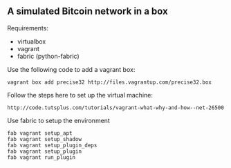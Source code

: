 A simulated Bitcoin network in a box
--

Requirements:
-    virtualbox
-    vagrant
-    fabric (python-fabric)

Use the following code to add a vagrant box:

    vagrant box add precise32 http://files.vagrantup.com/precise32.box

Follow the steps here to set up the virtual machine:

    http://code.tutsplus.com/tutorials/vagrant-what-why-and-how--net-26500

Use fabric to setup the environment

    fab vagrant setup_apt
    fab vagrant setup_shadow
    fab vagrant setup_plugin_deps    
    fab vagrant setup_plugin
    fab vagrant run_plugin
